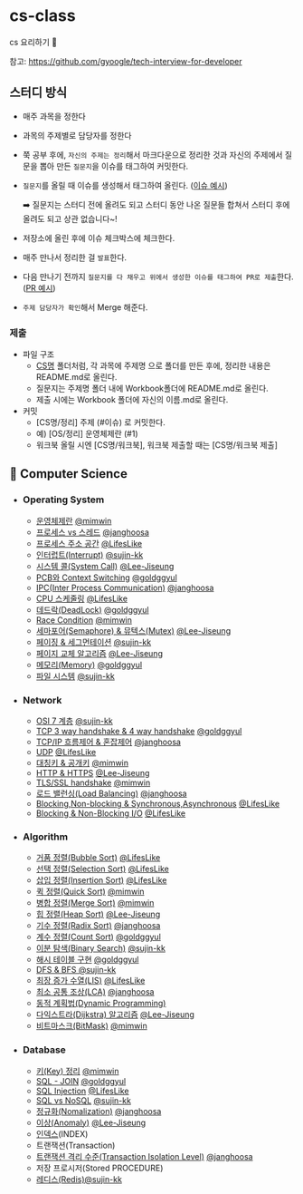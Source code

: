 # cs-class
cs 요리하기 🥣

참고: https://github.com/gyoogle/tech-interview-for-developer

## 스터디 방식
- 매주 과목을 정한다
- 과목의 주제별로 담당자를 정한다
- 쭉 공부 후에, `자신의 주제는 정리`해서 마크다운으로 정리한 것과 자신의 주제에서 질문을 뽑아 만든 `질문지`을 이슈를 태그하여 커밋한다.
- `질문지`를 올릴 때 이슈를 생성해서 태그하여 올린다. ([이슈 예시](https://github.com/KUkingClass/cs-class/issues/2))

  ➡️ 질문지는 스터디 전에 올려도 되고 스터디 동안 나온 질문들 합쳐서 스터디 후에 올려도 되고 상관 없습니다~!

- 저장소에 올린 후에 이슈 체크박스에 체크한다.
- 매주 만나서 정리한 걸 `발표`한다.
- 다음 만나기 전까지 `질문지를 다 채우고 위에서 생성한 이슈를 태그하여 PR로 제출`한다. ([PR 예시](https://github.com/KUkingClass/cs-class/pull/3))
- `주제 담당자가 확인`해서 Merge 해준다.

### 제출
- 파일 구조
  - [CS명](https://github.com/KUkingClass/cs-class/tree/main/CS%EB%AA%85) 폴더처럼, 각 과목에 주제명 으로 폴더를 만든 후에, 정리한 내용은 README.md로 올린다.
  - 질문지는 주제명 폴더 내에 Workbook폴더에 README.md로 올린다.
  - 제출 시에는 Workbook 폴더에 자신의 이름.md로 올린다.
- 커밋 
  - [CS명/정리] 주제 (#이슈) 로 커밋한다.
  - 예) [OS/정리] 운영체제란 (#1)
  - 워크북 올릴 시엔 [CS명/워크북], 워크북 제출할 때는 [CS명/워크북 제출]
  
## 📌 Computer Science

- ### Operating System
  - [운영체제란](https://github.com/KUkingClass/cs-class/tree/main/Operating%20System/%EC%9A%B4%EC%98%81%EC%B2%B4%EC%A0%9C%EB%9E%80) [@mimwin](https://github.com/mimwin)
  - [프로세스 vs 스레드](https://github.com/KUkingClass/cs-class/tree/main/Operating%20System/%ED%94%84%EB%A1%9C%EC%84%B8%EC%8A%A4%20vs%20%EC%8A%A4%EB%A0%88%EB%93%9C) [@janghoosa](https://github.com/janghoosa)
  - [프로세스 주소 공간](https://github.com/KUkingClass/cs-class/tree/main/Operating%20System/%ED%94%84%EB%A1%9C%EC%84%B8%EC%8A%A4%20%EC%A3%BC%EC%86%8C%20%EA%B3%B5%EA%B0%84) [@LifesLike](https://github.com/LifesLike)
  - [인터럽트(Interrupt)](https://github.com/KUkingClass/cs-class/tree/main/Operating%20System/%EC%9D%B8%ED%84%B0%EB%9F%BD%ED%8A%B8) [@sujin-kk](https://github.com/sujin-kk)
  - [시스템 콜(System Call)](https://github.com/KUkingClass/cs-class/tree/main/Operating%20System/%EC%8B%9C%EC%8A%A4%ED%85%9C%20%EC%BD%9C) [@Lee-Jiseung](https://github.com/Lee-Jiseung)
  - [PCB와 Context Switching](https://github.com/KUkingClass/cs-class/tree/main/Operating%20System/PCB%20%26%20Context%20Switching) [@goldggyul](https://github.com/goldggyul)
  - [IPC(Inter Process Communication)](https://github.com/KUkingClass/cs-class/tree/main/Operating%20System/IPC) [@janghoosa](https://github.com/janghoosa)
  - [CPU 스케줄링](https://github.com/KUkingClass/cs-class/tree/main/Operating%20System/CPU%20스케줄링) [@LifesLike](https://github.com/LifesLike)
  - [데드락(DeadLock)](https://github.com/KUkingClass/cs-class/tree/main/Operating%20System/%EB%8D%B0%EB%93%9C%EB%9D%BD) [@goldggyul](https://github.com/goldggyul)
  - [Race Condition](https://github.com/KUkingClass/cs-class/tree/main/Operating%20System/Race%20Condition) [@mimwin](https://github.com/mimwin)
  - [세마포어(Semaphore) & 뮤텍스(Mutex)](https://github.com/KUkingClass/cs-class/tree/main/Operating%20System/%EC%84%B8%EB%A7%88%ED%8F%AC%EC%96%B4(Semaphore)%20%26%20%EB%AE%A4%ED%85%8D%EC%8A%A4(Mutex)) [@Lee-Jiseung](https://github.com/Lee-Jiseung)
  - [페이징 & 세그먼테이션](https://github.com/KUkingClass/cs-class/tree/main/Operating%20System/%ED%8E%98%EC%9D%B4%EC%A7%95%20%26%20%EC%84%B8%EA%B7%B8%EB%A8%BC%ED%85%8C%EC%9D%B4%EC%85%98) [@sujin-kk](https://github.com/sujin-kk)
  - [페이지 교체 알고리즘](https://github.com/KUkingClass/cs-class/tree/main/Operating%20System/%ED%8E%98%EC%9D%B4%EC%A7%80%20%EA%B5%90%EC%B2%B4%20%EC%95%8C%EA%B3%A0%EB%A6%AC%EC%A6%98) [@Lee-Jiseung](https://github.com/Lee-Jiseung)
  - [메모리(Memory)](https://github.com/KUkingClass/cs-class/tree/main/Operating%20System/%EB%A9%94%EB%AA%A8%EB%A6%AC) [@goldggyul](https://github.com/goldggyul)
  - [파일 시스템](https://github.com/KUkingClass/cs-class/tree/main/Operating%20System/%ED%8C%8C%EC%9D%BC%EC%8B%9C%EC%8A%A4%ED%85%9C) [@sujin-kk](https://github.com/sujin-kk)

- ### Network
  - [OSI 7 계층](https://github.com/KUkingClass/cs-class/tree/main/Network/OSI7%EA%B3%84%EC%B8%B5) [@sujin-kk](https://github.com/sujin-kk)
  - [TCP 3 way handshake & 4 way handshake](https://github.com/KUkingClass/cs-class/tree/main/Network/TCP%203%20way%20handshake%20%26%204%20way%20handshake) [@goldggyul](https://github.com/goldggyul)
  - [TCP/IP 흐름제어 & 혼잡제어](https://github.com/KUkingClass/cs-class/tree/main/Network/TCP:IP%20%ED%9D%90%EB%A6%84%EC%A0%9C%EC%96%B4%20%26%20%ED%98%BC%EC%9E%A1%EC%A0%9C%EC%96%B4) [@janghoosa](https://github.com/janghoosa)
  - [UDP](https://github.com/KUkingClass/cs-class/tree/main/Network/UDP) [@LifesLike](https://github.com/LifesLike)
  - [대칭키 & 공개키](https://github.com/KUkingClass/cs-class/tree/main/Network/%EB%8C%80%EC%B9%AD%ED%82%A4%20%26%20%EA%B3%B5%EA%B0%9C%ED%82%A4) [@mimwin](https://github.com/mimwin)
  - [HTTP & HTTPS](https://github.com/KUkingClass/cs-class/tree/main/Network/HTTP%20%26%20HTTPS) [@Lee-Jiseung](https://github.com/Lee-Jiseung)
  - [TLS/SSL handshake](https://github.com/KUkingClass/cs-class/tree/main/Network/TLS%20%26%20SSL%20HandShake) [@mimwin](https://github.com/mimwin)
  - [로드 밸런싱(Load Balancing)](https://github.com/KUkingClass/cs-class/tree/main/Network/%EB%A1%9C%EB%93%9C%20%EB%B0%B8%EB%9F%B0%EC%8B%B1(Load%20Balancing)) [@janghoosa](https://github.com/janghoosa)
  - [Blocking,Non-blocking & Synchronous,Asynchronous](https://github.com/KUkingClass/cs-class/tree/main/Network/Blocking%2C%20Non-Blocking#blocking-non-blocking) [@LifesLike](https://github.com/LifesLike)
  - [Blocking & Non-Blocking I/O](https://github.com/KUkingClass/cs-class/tree/main/Network/Blocking%2C%20Non-Blocking#blocking-io-vs-non-blocking-io) [@LifesLike](https://github.com/LifesLike)
  

- ### Algorithm
  - [거품 정렬(Bubble Sort)](https://github.com/KUkingClass/cs-class/tree/main/Algorithm/%EA%B1%B0%ED%92%88%20%26%20%EC%84%A0%ED%83%9D%20%26%20%EC%82%BD%EC%9E%85%EC%A0%95%EB%A0%AC) [@LifesLike](https://github.com/LifesLike)
  - [선택 정렬(Selection Sort)](https://github.com/KUkingClass/cs-class/tree/main/Algorithm/%EA%B1%B0%ED%92%88%20%26%20%EC%84%A0%ED%83%9D%20%26%20%EC%82%BD%EC%9E%85%EC%A0%95%EB%A0%AC) [@LifesLike](https://github.com/LifesLike)
  - [삽입 정렬(Insertion Sort)](https://github.com/KUkingClass/cs-class/tree/main/Algorithm/%EA%B1%B0%ED%92%88%20%26%20%EC%84%A0%ED%83%9D%20%26%20%EC%82%BD%EC%9E%85%EC%A0%95%EB%A0%AC) [@LifesLike](https://github.com/LifesLike)
  - [퀵 정렬(Quick Sort)](https://github.com/KUkingClass/cs-class/tree/main/Algorithm/%ED%80%B5%EC%A0%95%EB%A0%AC%20%26%20%EB%B3%91%ED%95%A9%EC%A0%95%EB%A0%AC#%ED%80%B5-%EC%A0%95%EB%A0%ACquick-sort) [@mimwin](https://github.com/mimwin)
  - [병합 정렬(Merge Sort)](https://github.com/KUkingClass/cs-class/tree/main/Algorithm/%ED%80%B5%EC%A0%95%EB%A0%AC%20%26%20%EB%B3%91%ED%95%A9%EC%A0%95%EB%A0%AC#%EB%B3%91%ED%95%A9-%EC%A0%95%EB%A0%ACmerge-sort) [@mimwin](https://github.com/mimwin)
  - [힙 정렬(Heap Sort)](https://github.com/KUkingClass/cs-class/tree/main/Algorithm/%ED%9E%99%20%EC%A0%95%EB%A0%AC(Heap%20Sort)) [@Lee-Jiseung](https://github.com/Lee-Jiseung)
  - [기수 정렬(Radix Sort)](https://github.com/KUkingClass/cs-class/tree/main/Algorithm/%EA%B8%B0%EC%88%98%20%EC%A0%95%EB%A0%AC(Radix%20Sort)) [@janghoosa](https://github.com/janghoosa)
  - [계수 정렬(Count Sort)](https://github.com/KUkingClass/cs-class/tree/main/Algorithm/%EA%B3%84%EC%88%98%20%EC%A0%95%EB%A0%AC(Count%20Sort)) [@goldggyul](https://github.com/goldggyul)
  - [이분 탐색(Binary Search)](https://github.com/KUkingClass/cs-class/blob/main/Algorithm/%EC%9D%B4%EB%B6%84%ED%83%90%EC%83%89(Binary%20Search)/README.md) [@sujin-kk](https://github.com/sujin-kk)
  - [해시 테이블 구현](https://github.com/KUkingClass/cs-class/tree/main/Algorithm/Hash%20Table%20%EA%B5%AC%ED%98%84%ED%95%98%EA%B8%B0) [@goldggyul](https://github.com/goldggyul)
  - [DFS & BFS @sujin-kk](https://github.com/KUkingClass/cs-class/blob/main/Algorithm/DFS%20&%20BFS/README.md)
  - [최장 증가 수열(LIS)](https://github.com/KUkingClass/cs-class/tree/main/Algorithm/최장%20증가%20수열%20(LIS)) [@LifesLike](https://github.com/LifesLike)
  - [최소 공통 조상(LCA)](https://github.com/KUkingClass/cs-class/tree/main/Algorithm/%EC%B5%9C%EC%86%8C%20%EA%B3%B5%ED%86%B5%20%EC%A1%B0%EC%83%81(LCA)) [@janghoosa](https://github.com/janghoosa)
  - [동적 계획법(Dynamic Programming)](https://github.com/KUkingClass/cs-class/blob/main/Algorithm/%EB%8F%99%EC%A0%81%20%EA%B3%84%ED%9A%8D%EB%B2%95(Dynamic%20Programming)/README.md)
  - [다익스트라(Dijkstra) 알고리즘](https://github.com/KUkingClass/cs-class/tree/main/Algorithm/%EB%8B%A4%EC%9D%B5%EC%8A%A4%ED%8A%B8%EB%9D%BC(Dijkstra)%20%EC%95%8C%EA%B3%A0%EB%A6%AC%EC%A6%98) [@Lee-Jiseung](https://github.com/Lee-Jiseung)
  - [비트마스크(BitMask)](https://github.com/KUkingClass/cs-class/blob/main/Algorithm/%EB%B9%84%ED%8A%B8%EB%A7%88%EC%8A%A4%ED%81%AC(BitMask)/README.md) [@mimwin](https://github.com/mimwin)

- ### Database
  - [키(Key) 정리](https://github.com/KUkingClass/cs-class/tree/main/Database/%ED%82%A4) [@mimwin](https://github.com/mimwin)
  - [SQL - JOIN](https://github.com/KUkingClass/cs-class/tree/main/Database/SQL%20-%20JOIN) [@goldggyul](https://github.com/goldggyul)
  - [SQL Injection](https://github.com/KUkingClass/cs-class/tree/main/Database/SQL%20인젝션) [@LifesLike](https://github.com/LifesLike)
  - [SQL vs NoSQL](https://github.com/KUkingClass/cs-class/tree/main/Database/NoSQL) [@sujin-kk](https://github.com/sujin-kk)
  - [정규화(Nomalization)](https://github.com/KUkingClass/cs-class/tree/main/Database/%EC%A0%95%EA%B7%9C%ED%99%94) [@janghoosa](https://github.com/janghoosa)
  - [이상(Anomaly)](https://github.com/KUkingClass/cs-class/tree/main/Database/%EC%9D%B4%EC%83%81(Anomaly)) [@Lee-Jiseung](https://github.com/Lee-Jiseung)
  - [인덱스](https://github.com/KUkingClass/cs-class/tree/main/Database/인덱스)(INDEX)
  - 트랜잭션(Transaction)
  - [트랜잭션 격리 수준(Transaction Isolation Level)](https://github.com/KUkingClass/cs-class/tree/main/Database/%ED%8A%B8%EB%9E%9C%EC%9E%AD%EC%85%98%20%EA%B2%A9%EB%A6%AC%20%EC%88%98%EC%A4%80) [@janghoosa](https://github.com/janghoosa)
  - 저장 프로시저(Stored PROCEDURE)
  - [레디스(Redis)@sujin-kk](https://github.com/KUkingClass/cs-class/tree/main/Database/Redis)
